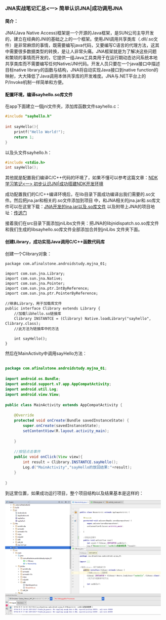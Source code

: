 ### JNA实战笔记汇总<一> 简单认识JNA|成功调用JNA

#### 简介：

JNA(Java Native Access)框架是一个开源的Java框架，是SUN公司主导开发的，建立在经典的JNI的基础之上的一个框架。使用JNI调用共享类库（.dll/.so文件）是非常麻烦的事情，既需要编写java代码，又要编写C语言的代理方法，这其中需要很多数据类型的转换，是让人非常头痛。JNA框架就是为了解决这些问题和繁琐的事情而开发的，它提供一组Java工具类用于在运行期动态访问系统本地共享类库而不需要编写任何Native/JNI代码。开发人员只要在一个java接口中描述目标native library的函数与结构，JNA将自动实现Java接口到native function的映射，大大降低了Java调用本体共享库的开发难度。JNA与.NET平台上的P/Invoke机制一样简单和方便。

#### 配置环境，编译sayhello.so库文件

在app下面建立一個jni文件夾，添加库函数文件sayhello.c：

```C
#include "sayhello.h"

int sayHello(){
    printf("Hello World!");
    return 1;
}

```

以及头文件sayhello.h：

```C
#include <stdio.h>
int sayHello();
```

其他就是配置我们编译C/C++代码的环境了，如果不懂可以参考这篇文章：[NDK学习笔记<一> 初步认识JNI|成功搭建NDK开发环境](http://blog.csdn.net/abc6368765/article/details/64438213)

成功配置我们的C/C++编译环境后，在lib目录下面成功编译出我们需要的.so文件。然后把jna.jar和相关的.so文件添加到项目
中，和JNA相关的jna.jar和.so库文件可以在这里下载：[JNA开发的jna.jar以及.so库文件](http://download.csdn.net/download/abc6368765/9963681)
以及附带上JNA的项目地址：[传送门](https://github.com/twall/jna)

接着我们在src目录下面添加jniLibs文件夹：把JNA的libjnidispatch.so.so库文件和我们生成的libsayhello.so库文件全部添加合并到jniLibs
文件夹下面。

#### 创建Library，成功实现Java调用C/C++函数代码库

创建一个Clibrary对象：

```
package com.afinalstone.androidstudy.myjna_01;

import com.sun.jna.Library;
import com.sun.jna.Native;
import com.sun.jna.Pointer;
import com.sun.jna.ptr.IntByReference;
import com.sun.jna.ptr.PointerByReference;

//继承Library，用于加载库文件
public interface Clibrary extends Library {
    //加载libhello.so链接库
    Clibrary INSTANTCE = (Clibrary) Native.loadLibrary("sayhello", Clibrary.class);
    //此方法为链接库中的方法

    int sayHello();
}
```

然后在MainActivity中调用sayHello方法：

```java

package com.afinalstone.androidstudy.myjna_01;

import android.os.Bundle;
import android.support.v7.app.AppCompatActivity;
import android.util.Log;
import android.view.View;

public class MainActivity extends AppCompatActivity {

    @Override
    protected void onCreate(Bundle savedInstanceState) {
        super.onCreate(savedInstanceState);
        setContentView(R.layout.activity_main);

    }

    //按钮点击事件
    public void onClick(View view){
        int result = Clibrary.INSTANTCE.sayHello();
        Log.d("MainActivity","sayHello的放回结果:"+result);
    }

}

```

到这里位置，如果成功运行项目，整个项目结构以及结果基本是这样的：

![结果](pic/结果.png)

#### 